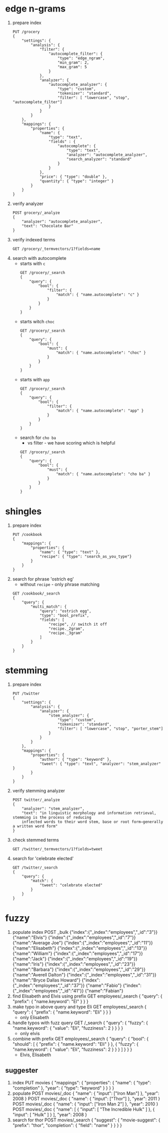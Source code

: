 # edge n-grams
1. prepare index
    ```
    PUT /grocery
    {
        "settings": {
            "analysis": {
                "filter": {
                    "autocomplete_filter": {
                        "type": "edge_ngram",
                        "min_gram": 2,
                        "max_gram": 5
                    }
                },
                "analyzer": {
                    "autocomplete_analyzer": {
                        "type": "custom",
                        "tokenizer": "standard",
                        "filter": [ "lowercase", "stop", "autocomplete_filter"]
                    }
                }
            }
        },
        "mappings": {
            "properties": {
                "name": { 
                    "type": "text",
                    "fields" : {
                        "autocomplete": {
                            "type": "text", 
                            "analyzer": "autocomplete_analyzer", 
                            "search_analyzer": "standard" 
                        }
                    }
                },
                "price": { "type": "double" },
                "quantity": { "type": "integer" }
            }
        }
    }
    ```
1. verify analyzer
    ```
    POST grocery/_analyze
    {
        "analyzer": "autocomplete_analyzer",
        "text": "Chocolate Bar"
    }
    ```
1. verify indexed terms
    ```
    GET /grocery/_termvectors/1?fields=name
    ```
1. search with autocomplete
    * starts with `c`
        ```
        GET /grocery/_search
        {
            "query": {
                "bool": {
                    "filter": {
                        "match": { "name.autocomplete": "c" }
                    }
                }
            }
        }
        ```
    * starts witch `choc`
        ```
        GET /grocery/_search
        {
            "query": {
                "bool": {
                    "must": {
                        "match": { "name.autocomplete": "choc" }
                    }
                }
            }
        }      
        ```
    * starts with `app`
        ```
        GET /grocery/_search
        {
            "query": {
                "bool": {
                    "filter": {
                        "match": { "name.autocomplete": "app" }
                    }
                }
            }
        }      
        ```
    * search for `cho ba`
        * vs filter - we have scoring which is helpful
        ```
        GET /grocery/_search
        {
            "query": {
                "bool": {
                    "must": {
                        "match": { "name.autocomplete": "cho ba" }
                    }
                }
            }
        }      
        ```
        
# shingles
1. prepare index
    ```
    PUT /cookbook
    {
        "mappings": {
            "properties": {
                "name": { "type": "text" },
                "recipe": { "type": "search_as_you_type"}
            }
        }
    }
    ```
1. search for phrase 'ostrich eg'
    * without `recipe` - only phrase matching
    ```
    GET /cookbook/_search
    {
        "query": {
            "multi_match": {
                "query": "ostrich egg",
                "type": "bool_prefix",
                "fields": [
                    "recipe", // switch it off
                    "recipe._2gram",
                    "recipe._3gram"
                ]
            }
        }
    }
    ```

# stemming
1. prepare index
    ```
    PUT /twitter
    {
        "settings": {
            "analysis": {
                "analyzer": {
                    "stem_analyzer": {
                        "type": "custom",
                        "tokenizer": "standard",
                        "filter": [ "lowercase", "stop", "porter_stem"]
                    }
                }
            }
        },
        "mappings": {
            "properties": {
                "author": { "type": "keyword" },
                "tweet": { "type": "text", "analyzer": "stem_analyzer" }
            }
        }
    }
    ```
1. verify stemming analyzer
    ```
    POST twitter/_analyze
    {
        "analyzer": "stem_analyzer",
        "text": "in linguistic morphology and information retrieval, stemming is the process of reducing 
        inflected words to their word stem, base or root form—generally a written word form"
    }
    ```
1. check stemmed terms
    ```
    GET /twitter/_termvectors/1?fields=tweet
    ```
1. search for 'celebrate elected'
    ```
    GET /twitter/_search
    {
        "query": {
            "match": {
                "tweet": "celebrate elected"
            }
        }
    }
    ```
# fuzzy
1. populate index
    POST _bulk
    {"index":{"_index":"employees","_id":"3"}}
    {"name":"Elvis"}
    {"index":{"_index":"employees","_id":"7"}}
    {"name":"Average Joe"}
    {"index":{"_index":"employees","_id":"11"}}
    {"name":"Elisabeth"}
    {"index":{"_index":"employees","_id":"13"}}
    {"name":"William"}
    {"index":{"_index":"employees","_id":"17"}}
    {"name":"Jack"}
    {"index":{"_index":"employees","_id":"19"}}
    {"name":"Iris"}
    {"index":{"_index":"employees","_id":"23"}}
    {"name":"Barbara"}
    {"index":{"_index":"employees","_id":"29"}}
    {"name":"Averell Dalton"}
    {"index":{"_index":"employees","_id":"31"}}
    {"name":"Bryce Dallas Howard"}
    {"index":{"_index":"employees","_id":"37"}}
    {"name":"Fabio"}
    {"index":{"_index":"employees","_id":"41"}}
    {"name":"Fabian"}
1. find Elisabeth and Elvis using prefix
    GET employees/_search
    {
      "query": { "prefix": { "name.keyword": "El" } }
    }
1. make typo in above query and type Eli
    GET employees/_search
    {
      "query": { "prefix": { "name.keyword": "Eli" } }
    }
    * only Elisabeth
1. handle typos with fuzz query
    GET /_search
    {
      "query": {
        "fuzzy": {
          "name.keyword": {
            "value": "Eli",
            "fuzziness": 2
          }
        }
      }
    }
    * only elvis
1. combine with prefix
    GET employees/_search
    {
      "query": {
        "bool": {
          "should": [
            { "prefix": { "name.keyword": "Eli" } },
            { "fuzzy": { "name.keyword": { "value": "Eli", "fuzziness": 2 } } }
          ]
        }
      }
    }
    * Elvis, Elisabeth

## suggester
1. index
PUT movies
{
  "mappings": {
      "properties": {
        "name": {
          "type": "completion"
        },
        "year": {
          "type": "keyword"
        }
      }
    }
}
1. populate
POST movies/_doc
{
  "name": {
    "input": ["Iron Man"]
  },
  "year": 2008
}
POST movies/_doc
{
  "name": {
    "input": ["Thor"]
  },
  "year": 2011
}
POST movies/_doc
{
  "name": {
    "input": ["Iron Man 2"]
  },
  "year": 2010
}
POST movies/_doc
{
  "name": [
    {
      "input": [
        "The Incredible Hulk"
      ]
    },
    {
      "input": [
        "Hulk"
      ]
    }
  ],
  "year": 2008
}
1. search for thor
POST movies/_search
{
  "suggest": {
    "movie-suggest": {
      "prefix": "thor",
      "completion": {
        "field": "name"
      }
    }
  }
}